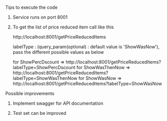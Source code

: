 Tips to execute the code

1. 	Service runs on port 8001

2. 	To get the list of price reduced item call like this
   
   	http://localhost:8001/getPriceReducedItems
   	
   	labelType : (query_param(optional) : default value is 'ShowWasNow'), pass the different possible values as below
   	
   	for ShowPercDscount => 	http://localhost:8001/getPriceReducedItems?labelType=ShowPercDscount
	for ShowWasThenNow 	=> 	http://localhost:8001/getPriceReducedItems?labelType=ShowWasThenNow
   	for ShowWasNow 		=>	http://localhost:8001/getPriceReducedItems?labelType=ShowWasNow
   	
Possible improvements 

1.	Implement swagger for API documentation

2.	Test set can be improved
